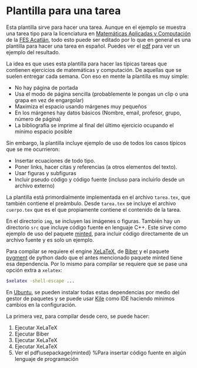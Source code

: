 # Plantilla para una tarea

Esta plantilla sirve para hacer una tarea. Aunque en el ejemplo se muestra una tarea tipo para la licenciatura en [Matemáticas Aplicadas y Computación](https://mac.acatlan.unam.mx/) de la [FES Acatlán](https://www.acatlan.unam.mx/), todo esto puede ser editado por lo que en general es una plantilla para hacer una tarea en español. Puedes ver el [pdf](tarea.pdf) para ver un ejemplo del resultado.

La idea es que uses esta plantilla para hacer las típicas tareas que contienen ejercicios de matemáticas y computación. De aquellas que se suelen entregar cada semana. Con eso en mente la plantilla es muy simple:

* No hay página de portada
* Usa el modo de página sencilla (probablemente le pongas un clip o una grapa en vez de engargolar)
* Maximiza el espacio usando márgenes muy pequeños
* En los márgenes hay datos básicos (Nombre, email, profesor, grupo, número de página)
* La bibliografía se imprime al final del último ejercicio ocupando el mínimo espacio posible

Sin embargo, la plantilla incluye ejemplo de uso de todos los casos típicos que se me ocurrieron:

* Insertar ecuaciones de todo tipo.
* Poner links, hacer citas y referencias (a otros elementos del texto).
* Usar figuras y subfiguras
* Incluir pseudo código y código fuente (incluso para incluirlo desde un archivo externo)

La plantilla está primordialmente implementada en el archivo `tarea.tex`, que también contiene el preámbulo. Desde `tarea.tex` se incluye el archivo `cuerpo.tex` que es el que propiamente contiene el contenido de la tarea.

En el directorio `img`, se incluyen las imágenes o figuras. También hay un directorio `src` que incluye código fuente en lenguaje C++. Este sirve como ejemplo de uso del paquete [minted](https://ctan.org/pkg/minted), para incluir código directamente de un archivo fuente y es solo un ejemplo.

Para compilar se requiere el engine [XeLaTeX](https://tug.org/xetex/), de [Biber](http://biblatex-biber.sourceforge.net/) y el paquete [pygment](https://pygments.org/) de python dado que el antes mencionado paquete minted tiene esa dependencia. Por lo mismo para compilar se requiere que se pase una opción extra a `xelatex`:

```bash
$xelatex -shell-escape ...
```

En [Ubuntu](https://ubuntu.com/), se pueden instalar todas estas dependencias por medio del gestor de paquetes y se puede usar [Kile](https://kile.sourceforge.io/) como IDE haciendo mínimos cambios en la configuración.

La primera vez, para compilar desde cero, se puede hacer:

1. Ejecutar XeLaTeX
1. Ejecutar Biber
1. Ejecutar XeLaTeX
1. Ejecutar XeLaTeX
1. Ver el pdf\usepackage{minted} %Para insertar código fuente en algún lenguaje de programación

